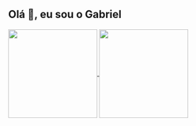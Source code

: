 ## Olá 👋, eu sou o Gabriel 



 <div>
   <a href="https://github.com/Gadu05">
    <img align="center" height="180em" src= "https://github-readme-stats.vercel.app/api?username=Gadu05&count_private=true&show_icons=true&theme=tokyonight"/>
  </a>
  
  <a href="https://github.com/Gadu05">
    <img align="center" height="180em" src="https://github-readme-stats.vercel.app/api/top-langs/?username=Gadu05&count_private=true&layout=compact&theme=tokyonight" />
  </a>
</div>

<!--
**Gadu05/Gadu05** is a ✨ _special_ ✨ repository because its `README.md` (this file) appears on your GitHub profile.

Here are some ideas to get you started:

- 🔭 I’m currently working on ...
- 🌱 I’m currently learning ...
- 👯 I’m looking to collaborate on ...
- 🤔 I’m looking for help with ...
- 💬 Ask me about ...
- 📫 How to reach me: ...
- 😄 Pronouns: ...
- ⚡ Fun fact: ...
-->
